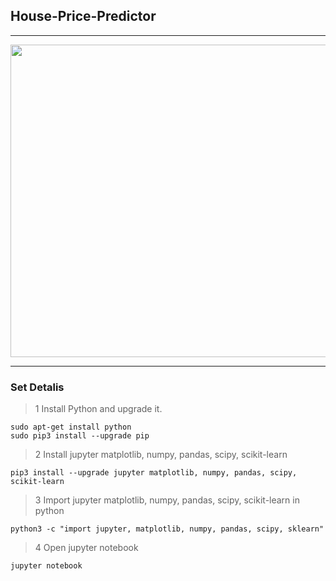 ## House-Price-Predictor
---
<img src="https://data-flair.training/blogs/wp-content/uploads/sites/2/2020/01/housing-price-prediction.jpg" width="1500" height="500" alt=""> 

---
### Set Detalis
>1 Install Python and upgrade it.
```
sudo apt-get install python
sudo pip3 install --upgrade pip
```
>2 Install jupyter matplotlib, numpy, pandas, scipy, scikit-learn
```
pip3 install --upgrade jupyter matplotlib, numpy, pandas, scipy, scikit-learn
```
>3 Import jupyter matplotlib, numpy, pandas, scipy, scikit-learn in python
```
python3 -c "import jupyter, matplotlib, numpy, pandas, scipy, sklearn"
```
>4 Open jupyter notebook
```
jupyter notebook
```
